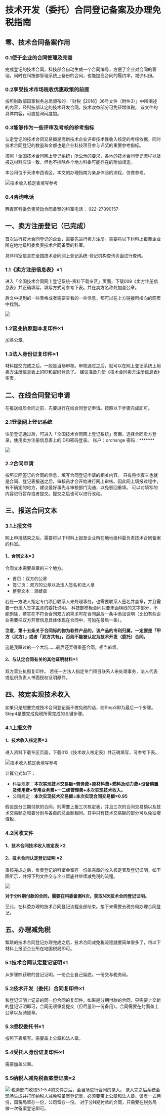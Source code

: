 # 技术开发（委托）合同登记备案及办理免税指南
## 零、技术合同备案作用
### 0.1便于企业的合同管理及完善
完成登记的技术合同，科技部会自动生成一个合同编号，方便了企业对合同的管理，同时在科技部管理系统上备份的合同，也能提高合同的履约率，减少纠纷。

### 0.2享受技术市场税收优惠政策的前提
按照财政部国家税务总局颁布的：「财税【2016】36号文件（附件3）」中所阐述的内容，经科技部认定的技术开发合同，技术收益部分可免征增值税。
该文件的具体内容，可直接询问度娘。

### 0.3能够作为一些评审及考核的参考指标
认定登记的技术合同交易额是高新技术企业评审技术性收入核定的考核依据，同时技术合同登记的数量和金额也是企业科技项目参与评奖的重要参考指标。

按照「全国技术合同网上登记系统」所公示的要求，各地的技术合同登记流程以及报送材料应该一致，但也不排除各个地方科委可能存在的附加规定。

本公司位于天津市西青区，本文的办理指南为亲身体验的流程，仅做参考。

![技术收入核定表填写参考](./01-01.jpg)
​​
### 0.4咨询电话
西青区科委负责劳动合同备案的科室电话： 022-27390157

## 一、卖方注册登记（已完成）
首次进行技术合同登记的企业，需要先进行卖方注册。需要将以下材料上报至企业所在地地级科委负责技术合同备案的科室。

具体科室信息在全国技术合同网上登记系统-登记机构查询页面进行查询。

### 1.1《卖方注册信息表》×1
进入「全国技术合同网上登记系统-资料下载专区」页面，下载009《卖方注册信息表》并正确填写，填写方式可参考下表。并在卖方名称处加盖公章。

后文中提到的一些表格或者需要查看的一些信息，都可以在上方链接所指向的网页中找到。

![](./01-02.jpg)
​
### 1.2营业执照副本复印件×1
加盖公章。

### 1.3法人身份证复印件×1
材料提交完成之后，一般是当场审核。审核通过之后，就可以在网上登记系统上用卖方注册信息表上的ID和密码登录了。
建议准备几份《技术合同卖方注册信息表》空表。

## 二、在线合同登记申请
在报送纸质合同之前，先要进行在线合同登记申请。按照以下步骤完成即可。

### 2.1登录网上登记系统
注册登记通过后，可进入「全国技术合同网上登记系统」页面，选择合同卖方登录，使用卖方注册信息表上的ID和密码登录。
账户：orchange   密码：*******

![](./01-03.jpg)

### 2.2合同申请
按照实际签订的合同的信息，填写合同登记申请的相关内容。
只有将步骤三也就是合同、登记表报送之后，审核员才会开始进行网上审核。因此网上填报过程中，有不确定的地方，建议最好事先与审核部门沟通，以免驳回重填。
可以对填写的内容进行暂存或者提交。提交之后也可以进行改动。

## 三、报送合同文本
### 3.1上报文件
网上申报结束之后，需要将以下材料上报至企业所在地地级科委负责技术合同备案的科室。

#### 1、合同文本×3

合同文本需要盖章的三个地方。
- 首页：双方的公章
- 签订页：双方的公章以及法人签名和法人章
- 整套文本：骑缝章

若任一方法人指定专门项目联系人来处理事务，也需要联系人签名并盖章，并且需要一份法人签字盖章的委托说明。
科技部模板合同只要未画横线的文字部分，不能删除，若实在不符合合同双方的需求可在合同最后一条中添加说明（比如有些企业需要把双方开票信息具体体现在合同中，可加在最后一条）。

**注意，第十五条关于合同标的物为软件产品的，该产品的专利归属，一定要是「甲方（买方）」或者「双方共有」，否则不能被认定为技术开发（委托）合同。**

这是我踩过的一个大坑……最后还弄得重签合同，相当麻烦。

#### 2、与认定合同有关的其他证明材料×1
双方营业执照复印件。
若任一方法人指定专门项目联系人来处理事务，法人代表或组织负责人书面授权证明原件。

## 四、核定实现技术收入
如果只是想要完成技术合同登记而不做免税的话，则Step3即为最后一个步骤。Step4是要完成免税所需完成的关键步骤。

### 4.1上报文件
#### 1、技术收入核定表×3
进入资料下载专区页面，下载012《技术收入核定表》并正确填写，可参考下表。

![技术收入核定表填写参考](./01-04.jpg)

计算公式如下：
- 科委规定：**本次实现技术交易额=劳务费+原材料费+燃料及动力费+设备购置及使用费+专用业务费+一二级管理费+本次实现技术收入。**
- 公司规定：**本次实现技术交易额=本次实现合同交易额×0.95**

假设是分三期付款的合同，则需要上报三次核定表，并且三次的合同交易额以及技术交易额之和要分别与各自的总金额相同。其中只有技术交易额的部分可以免征增值税。

### 4.2回收文件
#### 1、技术合同技术收入核定表 ×2

#### 2、技术合同认定登记证明 ×2
审核完成之后，负责登记的科室会留存一份盖完章的收入核定表及登记证明，如下图所示，并将下列文件交与企业留底并继续减免税的流程。

![](./01-05.jpg)

**对于分N期付款的合同，需要在科委备案N次，获取N次技术合同登记证明。**

至此，在科委办理的技术合同登记流程全部结束。接下来需要去税务局办理合同登记。

## 五、办理减免税
繁琐的技术合同登记办理完成之后，技术合同减免税流程就要简单很多了，将以下材料上报至企业所在地国税局即可。

### 5.1技术合同认定登记证明×1
从步骤四获取的登记证明，一份企业自己留底，一份交与税务局。

### 5.2技术开发（委托）合同复印件×1
和登记证明上记录的同一份合同的复印件。如果是分期付款的合同，只需要上交新的登记证明即可，合同无须重复提交（但尽量带一份备用）。合同需要在封面盖上公章以及骑缝章。

### 5.3授权委托书×1
按照下表填写。需要盖上公章和法人章。

### 5.4受托人身份证复印件×1
需要加盖公章。

### 5.5纳税人减免税备案登记表×2
![](./01-06.jpg)
税务部门收取5.1-5.4的文件之后，会当场进行合同的录入。
录入完之后系统会现场生成并打印纳税人减免税备案登记表，必须要带上公章和法人章。该表一式两份，国税局留存一份，公司留存一份。
对于分N期付款的合同，只需要在税务局做一次备案登记即可。